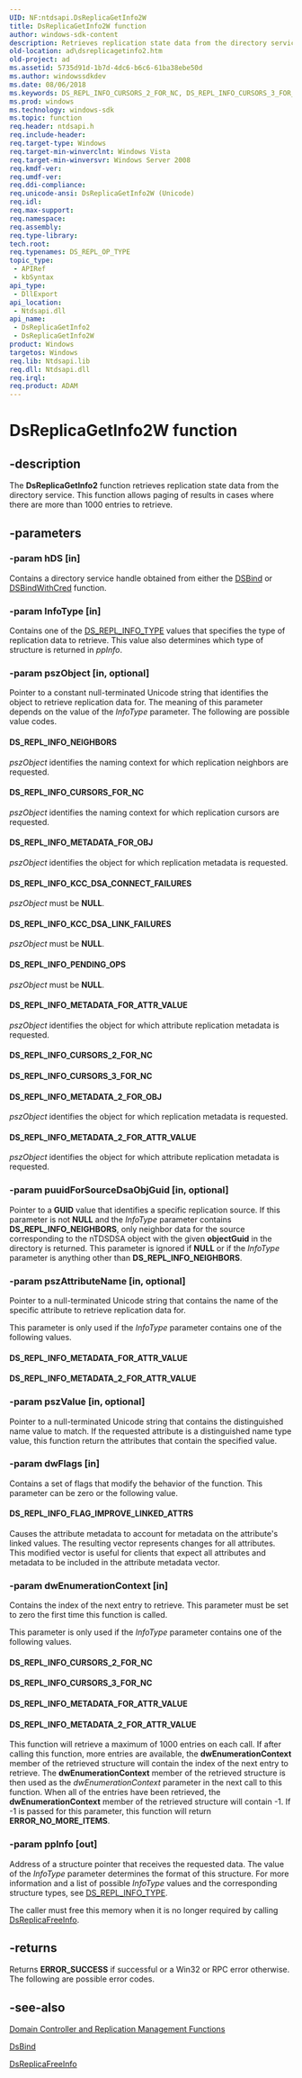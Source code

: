 ```yaml
---
UID: NF:ntdsapi.DsReplicaGetInfo2W
title: DsReplicaGetInfo2W function
author: windows-sdk-content
description: Retrieves replication state data from the directory service. This function allows paging of results in cases where there are more than 1000 entries to retrieve.
old-location: ad\dsreplicagetinfo2.htm
old-project: ad
ms.assetid: 5735d91d-1b7d-4dc6-b6c6-61ba38ebe50d
ms.author: windowssdkdev
ms.date: 08/06/2018
ms.keywords: DS_REPL_INFO_CURSORS_2_FOR_NC, DS_REPL_INFO_CURSORS_3_FOR_NC, DS_REPL_INFO_CURSORS_FOR_NC, DS_REPL_INFO_FLAG_IMPROVE_LINKED_ATTRS, DS_REPL_INFO_KCC_DSA_CONNECT_FAILURES, DS_REPL_INFO_KCC_DSA_LINK_FAILURES, DS_REPL_INFO_METADATA_2_FOR_ATTR_VALUE, DS_REPL_INFO_METADATA_2_FOR_OBJ, DS_REPL_INFO_METADATA_FOR_ATTR_VALUE, DS_REPL_INFO_METADATA_FOR_OBJ, DS_REPL_INFO_NEIGHBORS, DS_REPL_INFO_PENDING_OPS, DsReplicaGetInfo2, DsReplicaGetInfo2 function [Active Directory], DsReplicaGetInfo2W, ad.dsreplicagetinfo2, ntdsapi/DsReplicaGetInfo2, ntdsapi/DsReplicaGetInfo2W
ms.prod: windows
ms.technology: windows-sdk
ms.topic: function
req.header: ntdsapi.h
req.include-header: 
req.target-type: Windows
req.target-min-winverclnt: Windows Vista
req.target-min-winversvr: Windows Server 2008
req.kmdf-ver: 
req.umdf-ver: 
req.ddi-compliance: 
req.unicode-ansi: DsReplicaGetInfo2W (Unicode)
req.idl: 
req.max-support: 
req.namespace: 
req.assembly: 
req.type-library: 
tech.root: 
req.typenames: DS_REPL_OP_TYPE
topic_type:
 - APIRef
 - kbSyntax
api_type:
 - DllExport
api_location:
 - Ntdsapi.dll
api_name:
 - DsReplicaGetInfo2
 - DsReplicaGetInfo2W
product: Windows
targetos: Windows
req.lib: Ntdsapi.lib
req.dll: Ntdsapi.dll
req.irql: 
req.product: ADAM
---
```


# DsReplicaGetInfo2W function


## -description


The <b>DsReplicaGetInfo2</b> function retrieves replication state data from the directory service. This function allows paging of results in cases where there are more than 1000 entries to retrieve.


## -parameters




### -param hDS [in]

Contains a directory service handle obtained from either the 
<a href="https://msdn.microsoft.com/c73cd16d-ccfd-4f61-b1c5-50130bef64d7">DSBind</a> or 
<a href="https://msdn.microsoft.com/708e3874-852c-4a57-bf4b-edaf98818fe5">DSBindWithCred</a> function.


### -param InfoType [in]

Contains one of the <a href="https://msdn.microsoft.com/88d8a164-2192-4e73-a190-aa5b5dbb1101">DS_REPL_INFO_TYPE</a> values that specifies the type of replication data to retrieve. This value also determines which type of structure is returned in <i>ppInfo</i>.


### -param pszObject [in, optional]

Pointer to a constant null-terminated Unicode string that identifies the object to retrieve replication data for. The meaning of this parameter depends on the value of the <i>InfoType</i> parameter. The following are possible value codes.



#### DS_REPL_INFO_NEIGHBORS

<i>pszObject</i> identifies the naming context for which replication neighbors are requested.



#### DS_REPL_INFO_CURSORS_FOR_NC

<i>pszObject</i> identifies the naming context for which replication cursors are requested.



#### DS_REPL_INFO_METADATA_FOR_OBJ

<i>pszObject</i> identifies the object for which replication metadata is requested.



#### DS_REPL_INFO_KCC_DSA_CONNECT_FAILURES

<i>pszObject</i> must be <b>NULL</b>.



#### DS_REPL_INFO_KCC_DSA_LINK_FAILURES

<i>pszObject</i> must be <b>NULL</b>.



#### DS_REPL_INFO_PENDING_OPS

<i>pszObject</i> must be <b>NULL</b>.



#### DS_REPL_INFO_METADATA_FOR_ATTR_VALUE

<i>pszObject</i> identifies the object for which attribute replication metadata is requested.



#### DS_REPL_INFO_CURSORS_2_FOR_NC



#### DS_REPL_INFO_CURSORS_3_FOR_NC



#### DS_REPL_INFO_METADATA_2_FOR_OBJ

<i>pszObject</i> identifies the object for which replication metadata is requested.



#### DS_REPL_INFO_METADATA_2_FOR_ATTR_VALUE

<i>pszObject</i> identifies the object for which attribute replication metadata is requested.


### -param puuidForSourceDsaObjGuid [in, optional]

Pointer to a <b>GUID</b> value that identifies a specific replication source. If this parameter is not <b>NULL</b> and the <i>InfoType</i> parameter contains <b>DS_REPL_INFO_NEIGHBORS</b>, only neighbor data for the source corresponding to the nTDSDSA object with the given <b>objectGuid</b> in the directory is returned. This parameter is ignored if <b>NULL</b> or if the <i>InfoType</i> parameter is anything other than <b>DS_REPL_INFO_NEIGHBORS</b>.


### -param pszAttributeName [in, optional]

Pointer to a null-terminated Unicode string that contains the name of the specific attribute to retrieve replication data for.

This parameter is only used if the <i>InfoType</i> parameter contains one of the following values.

<a id="DS_REPL_INFO_METADATA_FOR_ATTR_VALUE"></a>
<a id="ds_repl_info_metadata_for_attr_value"></a>


#### DS_REPL_INFO_METADATA_FOR_ATTR_VALUE

<a id="DS_REPL_INFO_METADATA_2_FOR_ATTR_VALUE"></a>
<a id="ds_repl_info_metadata_2_for_attr_value"></a>


#### DS_REPL_INFO_METADATA_2_FOR_ATTR_VALUE


### -param pszValue [in, optional]

Pointer to a null-terminated Unicode string that contains the distinguished name value to match. If the requested attribute is a distinguished name type value, this function return the attributes that contain the specified value.


### -param dwFlags [in]

Contains a set of flags that modify the behavior of the function. This parameter can be zero or the following value.



#### DS_REPL_INFO_FLAG_IMPROVE_LINKED_ATTRS

Causes the attribute metadata to account for metadata on the attribute's linked values.
    The resulting vector represents changes for all attributes. This modified
    vector is useful for clients that expect all attributes and metadata to
    be included in the attribute metadata vector.


### -param dwEnumerationContext [in]

Contains the index of the next entry to retrieve.  This parameter must be set to zero the first time this function is called.

This parameter is only used if the <i>InfoType</i> parameter contains one of the following values.

<a id="DS_REPL_INFO_CURSORS_2_FOR_NC"></a>
<a id="ds_repl_info_cursors_2_for_nc"></a>


#### DS_REPL_INFO_CURSORS_2_FOR_NC

<a id="DS_REPL_INFO_CURSORS_3_FOR_NC"></a>
<a id="ds_repl_info_cursors_3_for_nc"></a>


#### DS_REPL_INFO_CURSORS_3_FOR_NC

<a id="DS_REPL_INFO_METADATA_FOR_ATTR_VALUE"></a>
<a id="ds_repl_info_metadata_for_attr_value"></a>


#### DS_REPL_INFO_METADATA_FOR_ATTR_VALUE

<a id="DS_REPL_INFO_METADATA_2_FOR_ATTR_VALUE"></a>
<a id="ds_repl_info_metadata_2_for_attr_value"></a>


#### DS_REPL_INFO_METADATA_2_FOR_ATTR_VALUE

This function will retrieve a maximum of 1000 entries on each call. If after calling this function, more entries are available, the <b>dwEnumerationContext</b> member of the retrieved structure will contain the index of the next entry to retrieve. The <b>dwEnumerationContext</b> member of the retrieved structure is then used as the <i>dwEnumerationContext</i> parameter in the next call to this function. When all of the entries have been retrieved, the <b>dwEnumerationContext</b> member of the retrieved structure will contain -1. If -1 is passed for this parameter, this function will return <b>ERROR_NO_MORE_ITEMS</b>.


### -param ppInfo [out]

Address of a structure pointer that receives the requested data. The value of the <i>InfoType</i> parameter determines the format of this structure. For more information and a list of possible <i>InfoType</i> values and the corresponding structure types, see <a href="https://msdn.microsoft.com/88d8a164-2192-4e73-a190-aa5b5dbb1101">DS_REPL_INFO_TYPE</a>.

The caller must free this memory when it is no longer required by calling <a href="https://msdn.microsoft.com/32ce378e-a178-4970-b3bd-3887866e97af">DsReplicaFreeInfo</a>.


## -returns



Returns <b>ERROR_SUCCESS</b> if successful or a Win32 or RPC error otherwise.
      The following are possible error codes.




## -see-also




<a href="https://msdn.microsoft.com/a92783c2-ffb8-473e-8484-1c05ca5453ff">Domain Controller and Replication Management Functions</a>



<a href="https://msdn.microsoft.com/c73cd16d-ccfd-4f61-b1c5-50130bef64d7">DsBind</a>



<a href="https://msdn.microsoft.com/32ce378e-a178-4970-b3bd-3887866e97af">DsReplicaFreeInfo</a>
 

 

